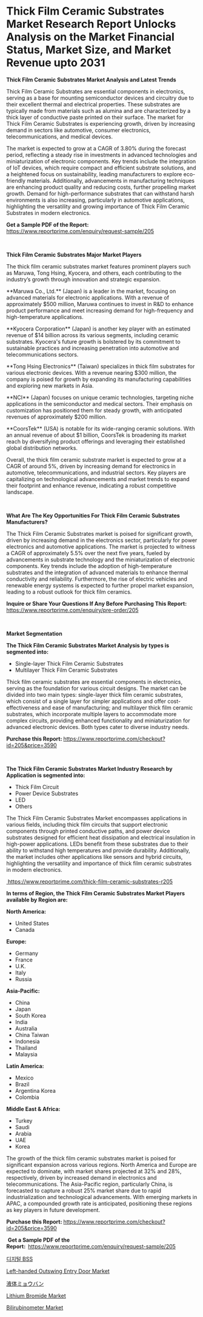<p><h1>Thick Film Ceramic Substrates Market Research Report Unlocks Analysis on the Market Financial Status, Market Size, and Market Revenue upto 2031</h1></p><p><strong>Thick Film Ceramic Substrates Market Analysis and Latest Trends</strong></p>
<p><p>Thick Film Ceramic Substrates are essential components in electronics, serving as a base for mounting semiconductor devices and circuitry due to their excellent thermal and electrical properties. These substrates are typically made from materials such as alumina and are characterized by a thick layer of conductive paste printed on their surface. The market for Thick Film Ceramic Substrates is experiencing growth, driven by increasing demand in sectors like automotive, consumer electronics, telecommunications, and medical devices. </p><p>The market is expected to grow at a CAGR of 3.80% during the forecast period, reflecting a steady rise in investments in advanced technologies and miniaturization of electronic components. Key trends include the integration of IoT devices, which require compact and efficient substrate solutions, and a heightened focus on sustainability, leading manufacturers to explore eco-friendly materials. Additionally, advancements in manufacturing techniques are enhancing product quality and reducing costs, further propelling market growth. Demand for high-performance substrates that can withstand harsh environments is also increasing, particularly in automotive applications, highlighting the versatility and growing importance of Thick Film Ceramic Substrates in modern electronics.</p></p>
<p><strong>Get a Sample PDF of the Report:&nbsp;</strong> <a href="https://www.reportprime.com/enquiry/request-sample/205">https://www.reportprime.com/enquiry/request-sample/205</a></p>
<p>&nbsp;</p>
<p><strong>Thick Film Ceramic Substrates Major Market Players</strong></p>
<p><p>The thick film ceramic substrates market features prominent players such as Maruwa, Tong Hsing, Kyocera, and others, each contributing to the industry’s growth through innovation and strategic expansion.</p><p>**Maruwa Co., Ltd.** (Japan) is a leader in the market, focusing on advanced materials for electronic applications. With a revenue of approximately $500 million, Maruwa continues to invest in R&D to enhance product performance and meet increasing demand for high-frequency and high-temperature applications.</p><p>**Kyocera Corporation** (Japan) is another key player with an estimated revenue of $14 billion across its various segments, including ceramic substrates. Kyocera's future growth is bolstered by its commitment to sustainable practices and increasing penetration into automotive and telecommunications sectors.</p><p>**Tong Hsing Electronics** (Taiwan) specializes in thick film substrates for various electronic devices. With a revenue nearing $300 million, the company is poised for growth by expanding its manufacturing capabilities and exploring new markets in Asia.</p><p>**NCI** (Japan) focuses on unique ceramic technologies, targeting niche applications in the semiconductor and medical sectors. Their emphasis on customization has positioned them for steady growth, with anticipated revenues of approximately $200 million.</p><p>**CoorsTek** (USA) is notable for its wide-ranging ceramic solutions. With an annual revenue of about $1 billion, CoorsTek is broadening its market reach by diversifying product offerings and leveraging their established global distribution networks.</p><p>Overall, the thick film ceramic substrate market is expected to grow at a CAGR of around 5%, driven by increasing demand for electronics in automotive, telecommunications, and industrial sectors. Key players are capitalizing on technological advancements and market trends to expand their footprint and enhance revenue, indicating a robust competitive landscape.</p></p>
<p>&nbsp;</p>
<p><strong>What Are The Key Opportunities For Thick Film Ceramic Substrates Manufacturers?</strong></p>
<p><p>The Thick Film Ceramic Substrates market is poised for significant growth, driven by increasing demand in the electronics sector, particularly for power electronics and automotive applications. The market is projected to witness a CAGR of approximately 5.5% over the next five years, fueled by advancements in substrate technology and the miniaturization of electronic components. Key trends include the adoption of high-temperature substrates and the integration of advanced materials to enhance thermal conductivity and reliability. Furthermore, the rise of electric vehicles and renewable energy systems is expected to further propel market expansion, leading to a robust outlook for thick film ceramics.</p></p>
<p><strong>Inquire or Share Your Questions If Any Before Purchasing This Report:</strong> <a href="https://www.reportprime.com/enquiry/pre-order/205">https://www.reportprime.com/enquiry/pre-order/205</a></p>
<p>&nbsp;</p>
<p><strong>Market Segmentation</strong></p>
<p><strong>The Thick Film Ceramic Substrates Market Analysis by types is segmented into:</strong></p>
<p><ul><li>Single-layer Thick Film Ceramic Substrates</li><li>Multilayer Thick Film Ceramic Substrates</li></ul></p>
<p><p>Thick film ceramic substrates are essential components in electronics, serving as the foundation for various circuit designs. The market can be divided into two main types: single-layer thick film ceramic substrates, which consist of a single layer for simpler applications and offer cost-effectiveness and ease of manufacturing; and multilayer thick film ceramic substrates, which incorporate multiple layers to accommodate more complex circuits, providing enhanced functionality and miniaturization for advanced electronic devices. Both types cater to diverse industry needs.</p></p>
<p><strong>Purchase this Report:&nbsp;</strong><a href="https://www.reportprime.com/checkout?id=205&price=3590">https://www.reportprime.com/checkout?id=205&price=3590</a></p>
<p>&nbsp;</p>
<p><strong>The Thick Film Ceramic Substrates Market Industry Research by Application is segmented into:</strong></p>
<p><ul><li>Thick Film Circuit</li><li>Power Device Substrates</li><li>LED</li><li>Others</li></ul></p>
<p><p>The Thick Film Ceramic Substrates Market encompasses applications in various fields, including thick film circuits that support electronic components through printed conductive paths, and power device substrates designed for efficient heat dissipation and electrical insulation in high-power applications. LEDs benefit from these substrates due to their ability to withstand high temperatures and provide durability. Additionally, the market includes other applications like sensors and hybrid circuits, highlighting the versatility and importance of thick film ceramic substrates in modern electronics.</p></p>
<p><a href="https://www.reportprime.com/thick-film-ceramic-substrates-r205">&nbsp;https://www.reportprime.com/thick-film-ceramic-substrates-r205</a></p>
<p><strong>In terms of Region, the Thick Film Ceramic Substrates Market Players available by Region are:</strong></p>
<p>
    <p> <strong> North America: </strong>
        <ul>
            <li>United States</li>
            <li>Canada</li>
        </ul>
        </p> 
    <p> <strong> Europe: </strong>
        <ul>
            <li>Germany</li>
            <li>France</li>
            <li>U.K.</li>
            <li>Italy</li>
            <li>Russia</li>
        </ul>
        </p> 
    <p> <strong> Asia-Pacific: </strong>
        <ul>
            <li>China</li>
            <li>Japan</li>
            <li>South Korea</li>
            <li>India</li>
            <li>Australia</li>
            <li>China Taiwan</li>
            <li>Indonesia</li>
            <li>Thailand</li>
            <li>Malaysia</li>
        </ul>
        </p> 
    <p> <strong> Latin America: </strong>
        <ul>
            <li>Mexico</li>
            <li>Brazil</li>
            <li>Argentina Korea</li>
            <li>Colombia</li>
        </ul>
        </p> 
    <p> <strong> Middle East & Africa: </strong>
        <ul>
            <li>Turkey</li>
            <li>Saudi</li>
            <li>Arabia</li>
            <li>UAE</li>
            <li>Korea</li>
        </ul>
    </p>
    </p>
<p><p>The growth of the thick film ceramic substrates market is poised for significant expansion across various regions. North America and Europe are expected to dominate, with market shares projected at 32% and 28%, respectively, driven by increased demand in electronics and telecommunications. The Asia-Pacific region, particularly China, is forecasted to capture a robust 25% market share due to rapid industrialization and technological advancements. With emerging markets in APAC, a compounded growth rate is anticipated, positioning these regions as key players in future development.</p></p>
<p><strong>Purchase this Report: </strong><a href="https://www.reportprime.com/checkout?id=205&price=3590">https://www.reportprime.com/checkout?id=205&price=3590</a></p>
<p>&nbsp;<strong>Get a Sample PDF of the Report:&nbsp;&nbsp;</strong><a href="https://www.reportprime.com/enquiry/request-sample/205">https://www.reportprime.com/enquiry/request-sample/205</a></p>
<p><strong></strong></p>
<p><p><a href="https://medium.com/@fitzwjpcorke/%EA%B8%80%EB%A1%9C%EB%B2%8C-%EB%94%94%EC%A7%80%ED%84%B8-bss-%EC%8B%9C%EC%9E%A5-%ED%98%84%ED%99%A9-2024-2031-%EB%B0%8F-%EC%A7%80%EC%97%AD-%EC%A0%9C%ED%92%88-%EB%B0%8F-%EC%B5%9C%EC%A2%85-%EC%9A%A9%EB%8F%84%EB%B3%84-%EC%A0%84%EB%A7%9D-fe576d0bc432">디지털 BSS</a></p><p><a href="https://www.linkedin.com/pulse/left-handed-outswing-entry-door-market-size-segmentation-mntne?trackingId=b%2FVRWMBNSnOCGXv%2Buek%2FNg%3D%3D">Left-handed Outswing Entry Door Market</a></p><p><a href="https://medium.com/@adalineconnelly2023/%E6%B6%B2%E4%BD%93%E3%82%A2%E3%83%AB%E3%83%9F%E3%83%8B%E3%82%A6%E3%83%A0%E5%B8%82%E5%A0%B4%E3%81%AE%E6%B4%9E%E5%AF%9F-%E5%B8%82%E5%A0%B4%E3%83%97%E3%83%AC%E3%83%BC%E3%83%A4%E3%83%BC-%E5%B8%82%E5%A0%B4%E8%A6%8F%E6%A8%A1-%E5%9C%B0%E7%90%86%E7%9A%84%E5%9C%B0%E5%9F%9F-%E3%81%8A%E3%82%88%E3%81%B3%E4%BA%88%E6%B8%AC-2024%E5%B9%B4-2031%E5%B9%B4-f27b277734e9">液体ミョウバン</a></p><p><a href="https://github.com/AKSHATREPORTPRIME/Market-Research-Report-List-6/blob/main/lithium-bromide-market.md">Lithium Bromide Market</a></p><p><a href="https://issuu.com/reportprime-2/docs/bilirubinometer-market-size-2030.pp_9f626fbe80a4d8">Bilirubinometer Market</a></p></p>